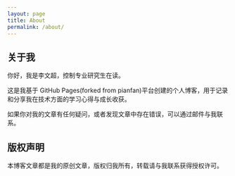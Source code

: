 ```yaml
---
layout: page
title: About
permalink: /about/
---
```


## 关于我

你好，我是李文超，控制专业研究生在读。

这是我基于 GitHub Pages(forked from pianfan)平台创建的个人博客，用于记录和分享我在技术方面的学习心得与成长收获。

如果你对我的文章有任何疑问，或者发现文章中存在错误，可以通过邮件与我联系。

## 版权声明

本博客文章都是我的原创文章，版权归我所有，转载请与我联系获得授权许可。
